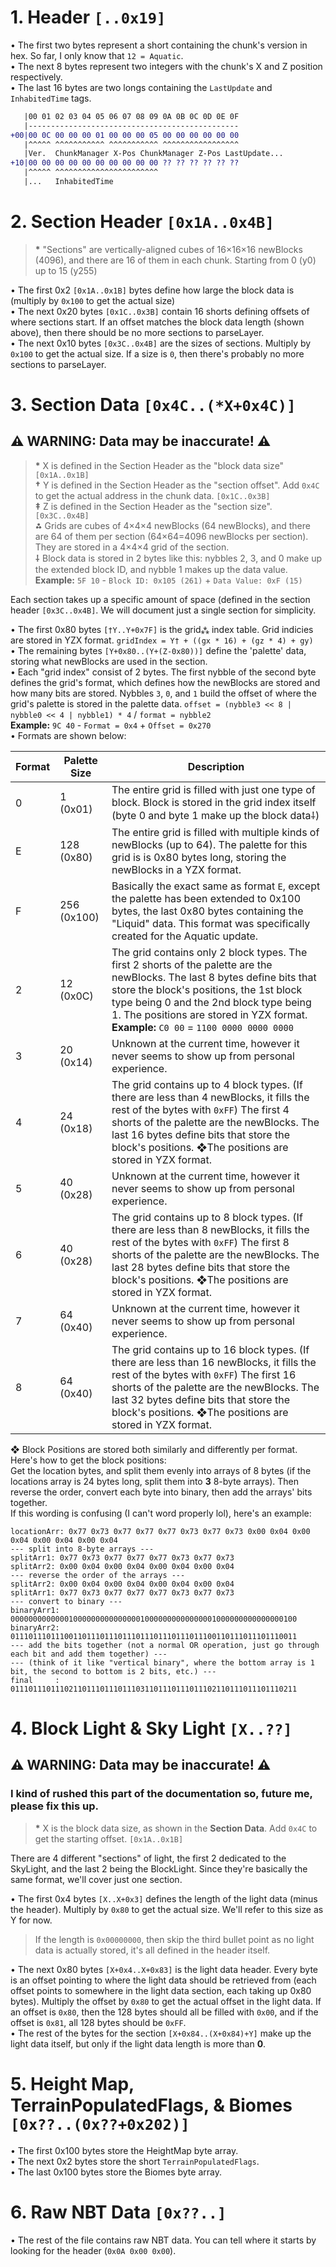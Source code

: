 # __**1. Header `[..0x19]`**__  
• The first two bytes represent a short containing the chunk's version in hex. So far, I only know that `12 = Aquatic`.  
• The next 8 bytes represent two integers with the chunk's X and Z position respectively.  
• The last 16 bytes are two longs containing the `LastUpdate` and `InhabitedTime` tags.  
  
```diff
   |00 01 02 03 04 05 06 07 08 09 0A 0B 0C 0D 0E 0F
   |-----------------------------------------------
+00|00 0C 00 00 00 01 00 00 00 05 00 00 00 00 00 00
   |^^^^^ ^^^^^^^^^^^ ^^^^^^^^^^^ ^^^^^^^^^^^^^^^^^
   |Ver.  ChunkManager X-Pos ChunkManager Z-Pos LastUpdate...
+10|00 00 00 00 00 00 00 00 00 00 ?? ?? ?? ?? ?? ??
   |^^^^^ ^^^^^^^^^^^^^^^^^^^^^^^
   |...   InhabitedTime
```  
# __**2. Section Header `[0x1A..0x4B]`**__  
> **\*** "Sections" are vertically-aligned cubes of 16×16×16 newBlocks (4096), and there are 16 of them in each chunk. Starting from 0 (y0) up to 15 (y255)  
  
• The first 0x2 `[0x1A..0x1B]` bytes define how large the block data is (multiply by `0x100` to get the actual size)  
• The next 0x20 bytes `[0x1C..0x3B]` contain 16 shorts defining offsets of where sections start. If an offset matches the block data length (shown above), then there should be no more sections to parseLayer.  
• The next 0x10 bytes `[0x3C..0x4B]` are the sizes of sections. Multiply by `0x100` to get the actual size. If a size is `0`, then there's probably no more sections to parseLayer.  
# __**3. Section Data `[0x4C..(*X+0x4C)]`**__  
## ⚠️ **WARNING:** Data may be inaccurate! ⚠️  
> **\*** X is defined in the Section Header as the "block data size" `[0x1A..0x1B]`  
> **†** Y is defined in the Section Header as the "section offset". Add `0x4C` to get the actual address in the chunk data. `[0x1C..0x3B]`  
> **‡** Z is defined in the Section Header as the "section size". `[0x3C..0x4B]`  
> **⁂** Grids are cubes of 4×4×4 newBlocks (64 newBlocks), and there are 64 of them per section (64×64=4096 newBlocks per section). They are stored in a 4×4×4 grid of the section.  
> **⸸** Block data is stored in 2 bytes like this: nybbles 2, 3, and 0 make up the extended block ID, and nybble 1 makes up the data value.  
> **Example:** `5F 10` - `Block ID: 0x105 (261)` + `Data Value: 0xF (15)`  
  
Each section takes up a specific amount of space (defined in the section header `[0x3C..0x4B]`. We will document just a single section for simplicity.  
  
• The first 0x80 bytes `[†Y..Y+0x7F]` is the grid`⁂` index table. Grid indicies are stored in YZX format. `gridIndex = Y† + ((gx * 16) + (gz * 4) + gy)`  
• The remaining bytes `[Y+0x80..(Y+(Z-0x80))]` define the 'palette' data, storing what newBlocks are used in the section.  
• Each "grid index" consist of 2 bytes. The first nybble of the second byte defines the grid's format, which defines how the newBlocks are stored and how many bits are stored. Nybbles `3`, `0`, and `1` build the offset of where the grid's palette is stored in the palette data. `offset = (nybble3 << 8 | nybble0 << 4 | nybble1) * 4` / `format = nybble2`  
**Example:** `9C 40` - `Format = 0x4` + `Offset = 0x270`  
• Formats are shown below:  

| Format | Palette Size | Description |
| --- | --- | --- |
| 0 | 1 (0x01) | The entire grid is filled with just one type of block. Block is stored in the grid index itself (byte 0 and byte 1 make up the block data⸸) |
| E | 128 (0x80) | The entire grid is filled with multiple kinds of newBlocks (up to 64). The palette for this grid is is 0x80 bytes long, storing the newBlocks in a YZX format.   |
| F | 256 (0x100) | Basically the exact same as format `E`, except the palette has been extended to 0x100 bytes, the last 0x80 bytes containing the "Liquid" data. This format was specifically created for the Aquatic update. |
| 2 | 12 (0x0C) | The grid contains only 2 block types. The first 2 shorts of the palette are the newBlocks. The last 8 bytes define bits that store the block's positions, the 1st block type being 0 and the 2nd block type being 1. The positions are stored in YZX format. **Example:** `C0 00` = `1100 0000 0000 0000` |
| 3 | 20 (0x14) | Unknown at the current time, however it never seems to show up from personal experience. |
| 4 | 24 (0x18) | The grid contains up to 4 block types. (If there are less than 4 newBlocks, it fills the rest of the bytes with `0xFF`) The first 4 shorts of the palette are the newBlocks. The last 16 bytes define bits that store the block's positions. ❖The positions are stored in YZX format. |
| 5 | 40 (0x28) | Unknown at the current time, however it never seems to show up from personal experience. |
| 6 | 40 (0x28) | The grid contains up to 8 block types. (If there are less than 8 newBlocks, it fills the rest of the bytes with `0xFF`) The first 8 shorts of the palette are the newBlocks. The last 28 bytes define bits that store the block's positions. ❖The positions are stored in YZX format. |
| 7 | 64 (0x40) | Unknown at the current time, however it never seems to show up from personal experience. |
| 8 | 64 (0x40) | The grid contains up to 16 block types. (If there are less than 16 newBlocks, it fills the rest of the bytes with `0xFF`) The first 16 shorts of the palette are the newBlocks. The last 32 bytes define bits that store the block's positions. ❖The positions are stored in YZX format. |  
  
❖ Block Positions are stored both similarly and differently per format. Here's how to get the block positions:  
Get the location bytes, and split them evenly into arrays of 8 bytes (if the locations array is 24 bytes long, split them into **3** 8-byte arrays). Then reverse the order, convert each byte into binary, then add the arrays' bits together.  
If this wording is confusing (I can't word properly lol), here's an example:  
```
locationArr: 0x77 0x73 0x77 0x77 0x77 0x73 0x77 0x73 0x00 0x04 0x00 0x04 0x00 0x04 0x00 0x04
--- split into 8-byte arrays ---
splitArr1: 0x77 0x73 0x77 0x77 0x77 0x73 0x77 0x73
splitArr2: 0x00 0x04 0x00 0x04 0x00 0x04 0x00 0x04
--- reverse the order of the arrays ---
splitArr2: 0x00 0x04 0x00 0x04 0x00 0x04 0x00 0x04
splitArr1: 0x77 0x73 0x77 0x77 0x77 0x73 0x77 0x73
--- convert to binary ---
binaryArr1: 0000000000000100000000000000010000000000000001000000000000000100
binaryArr2: 0111011101110011011101110111011101110111011100110111011101110011
--- add the bits together (not a normal OR operation, just go through each bit and add them together) ---
--- (think of it like "vertical binary", where the bottom array is 1 bit, the second to bottom is 2 bits, etc.) ---
final     : 0111011101110211011101110111031101110111011102110111011101110211
```  
# __**4. Block Light & Sky Light `[X..??]`**__  
## ⚠️ **WARNING:** Data may be inaccurate! ⚠️  
### I kind of rushed this part of the documentation so, future me, please fix this up.
> **\*** X is the block data size, as shown in the **Section Data**. Add `0x4C` to get the starting offset. `[0x1A..0x1B]`  

There are 4 different "sections" of light, the first 2 dedicated to the SkyLight, and the last 2 being the BlockLight. Since they're basically the same format, we'll cover just one section.  

• The first 0x4 bytes `[X..X+0x3]` defines the length of the light data (minus the header). Multiply by `0x80` to get the actual size. We'll refer to this size as Y for now.
> If the length is `0x00000000`, then skip the third bullet point as no light data is actually stored, it's all defined in the header itself.

• The next 0x80 bytes `[X+0x4..X+0x83]` is the light data header. Every byte is an offset pointing to where the light data should be retrieved from (each offset points to somewhere in the light data section, each taking up 0x80 bytes). Multiply the offset by `0x80` to get the actual offset in the light data. If an offset is `0x80`, then the 128 bytes should all be filled with `0x00`, and if the offset is `0x81`, all 128 bytes should be `0xFF`.  
• The rest of the bytes for the section `[X+0x84..(X+0x84)+Y]` make up the light data itself, but only if the light data length is more than **0**.  
  
# __**5. Height Map, TerrainPopulatedFlags, & Biomes `[0x??..(0x??+0x202)]`**__  
• The first 0x100 bytes store the HeightMap byte array.  
• The next 0x2 bytes store the short `TerrainPopulatedFlags`.  
• The last 0x100 bytes store the Biomes byte array.  
# __**6. Raw NBT Data `[0x??..]`**__  
• The rest of the file contains raw NBT data. You can tell where it starts by looking for the header (`0x0A 0x00 0x00`).  
